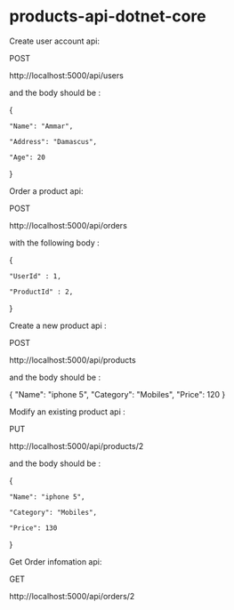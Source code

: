 # products-api-dotnet-core

Create user account api:

POST

http://localhost:5000/api/users

and the body should be : 

{

    "Name": "Ammar",

    "Address": "Damascus",

    "Age": 20

}

Order a product api:

POST

http://localhost:5000/api/orders

with the following body : 

{

    "UserId" : 1,

    "ProductId" : 2,

}

Create a new product api :

POST

http://localhost:5000/api/products

and the body should be : 

{
    "Name": "iphone 5",
    "Category": "Mobiles",
    "Price": 120
}

Modify an existing product api :

PUT

http://localhost:5000/api/products/2

and the body should be : 

{

    "Name": "iphone 5",

    "Category": "Mobiles",

    "Price": 130

}

Get Order infomation api:

GET

http://localhost:5000/api/orders/2
